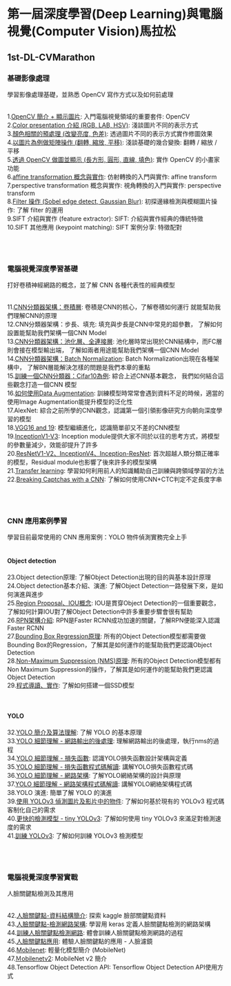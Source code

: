 # 第一屆深度學習(Deep Learning)與電腦視覺(Computer Vision)馬拉松
## 1st-DL-CVMarathon

### 基礎影像處理
學習影像處理基礎，並熟悉 OpenCV 寫作方式以及如何前處理<br><br>

1.<a href='https://github.com/PrestonYU/1st-DL-CVMarathon/blob/master/homework/Day001_read_image_HW.ipynb'>OpenCV 簡介 + 顯示圖片</a>: 入門電腦視覺領域的重要套件: OpenCV<br>
2.<a href='https://github.com/PrestonYU/1st-DL-CVMarathon/blob/master/homework/Day002_change_color_space_HW.ipynb'>Color presentation 介紹 (RGB, LAB, HSV)</a>:  淺談圖片不同的表示方式<br>
3.<a href='https://github.com/PrestonYU/1st-DL-CVMarathon/blob/master/homework/Day003_color_spave_op_HW.ipynb'>顏色相關的預處理 (改變亮度, 色差)</a>:  透過圖片不同的表示方式實作修圖效果<br>
4.<a href='https://github.com/PrestonYU/1st-DL-CVMarathon/blob/master/homework/Day004_geometric_transform_HW.ipynb'>以圖片為例做矩陣操作 (翻轉, 縮放, 平移)</a>:  淺談基礎的幾合變換: 翻轉 / 縮放 / 平移<br>
5.<a href='https://github.com/PrestonYU/1st-DL-CVMarathon/blob/master/homework/Day005_draw_HW.ipynb'>透過 OpenCV 做圖並顯示 (長方形, 圓形, 直線, 填色)</a>:  實作 OpenCV 的小畫家功能<br>
6.<a href='https://github.com/PrestonYU/1st-DL-CVMarathon/blob/master/homework/Day006_affine_HW.ipynb'>affine transformation 概念與實作</a>:  仿射轉換的入門與實作: affine transform<br>
7.perspective transformation 概念與實作:  視角轉換的入門與實作: perspective transform<br>
8.<a href='https://github.com/PrestonYU/1st-DL-CVMarathon/blob/master/homework/Day008_sobel_gaussian_blur_HW.ipynb'>Filter 操作 (Sobel edge detect, Gaussian Blur)</a>:  初探邊緣檢測與模糊圖片操作: 了解 filter 的運用<br>
9.SIFT 介紹與實作 (feature extractor):  SIFT: 介紹與實作經典的傳統特徵<br>
10.SIFT 其他應用 (keypoint matching):  SIFT 案例分享: 特徵配對<br>
<br><br><br>

### 電腦視覺深度學習基礎
打好卷積神經網路的概念，並了解 CNN 各種代表性的經典模型<br><br>

11.<a href='https://github.com/PrestonYU/1st-DL-CVMarathon/blob/master/homework/Day011_CNN-%E8%A8%88%E7%AE%97%E5%8F%83%E6%95%B8%E9%87%8F_HW.ipynb'>CNN分類器架構：卷積層</a>:  卷積是CNN的核心，了解卷積如何運行 就能幫助我們理解CNN的原理<br>
12.CNN分類器架構：步長、填充:  填充與步長是CNN中常見的超參數， 了解如何設置能幫助我們架構一個CNN Model<br>
13.<a href='https://github.com/PrestonYU/1st-DL-CVMarathon/blob/master/homework/Day013_%E6%B1%A0%E5%8C%96%E3%80%81%E5%85%A8%E9%80%A3%E6%8E%A5%E5%B1%A4_HW.ipynb'>CNN分類器架構：池化層、全連接層</a>:  池化層時常出現於CNN結構中，而FC層則會接在模型輸出端， 了解如兩者用途能幫助我們架構一個CNN Model<br>
14.<a href='https://github.com/PrestonYU/1st-DL-CVMarathon/blob/master/homework/Day014_Batch%2BNormalization_HW.ipynb'>CNN分類器架構：Batch Normalization</a>:  Batch Normalization出現在各種架構中， 了解BN層能解決怎樣的問題是我們本章的重點<br>
15.<a href='https://github.com/PrestonYU/1st-DL-CVMarathon/blob/master/homework/Day015_Cifar_HW.ipynb'>訓練一個CNN分類器：Cifar10為例</a>:  綜合上述CNN基本觀念， 我們如何結合這些觀念打造一個CNN 模型<br>
16.<a href='https://github.com/PrestonYU/1st-DL-CVMarathon/blob/master/homework/Day016_Image%2BAugmentation_HW.ipynb'>如何使用Data Augmentation</a>:  訓練模型時常常會遇到資料不足的時候，適當的使用Image Augmentation能提升模型的泛化性<br>
17.AlexNet:  綜合之前所學的CNN觀念，認識第一個引領影像研究方向朝向深度學習的模型<br>
18.<a href='https://github.com/PrestonYU/1st-DL-CVMarathon/blob/master/homework/Day018_Vgg16_HW.ipynb'>VGG16 and 19</a>:  模型繼續進化，認識簡單卻又不差的CNN模型<br>
19.<a href='https://github.com/PrestonYU/1st-DL-CVMarathon/blob/master/homework/Day019_Inception_HW.ipynb'>InceptionV1-V3</a>:  Inception module提供大家不同於以往的思考方式，將模型的參數量減少，效能卻提升了許多<br>
20.<a href='https://github.com/PrestonYU/1st-DL-CVMarathon/blob/master/homework/Day020_Classic%2BCNN-ResNet%E3%80%81InceptionV4%E3%80%81Inception-ResNet_HW.ipynb'>ResNetV1-V2、InceptionV4、Inception-ResNet</a>:  首次超越人類分類正確率的模型，Residual module也影響了後來許多的模型架構<br>
21.<a href='https://github.com/PrestonYU/1st-DL-CVMarathon/blob/master/homework/Day021_Transfer%2BLearning_HW.ipynb'>Transfer learning</a>:  學習如何利用前人的知識輔助自己訓練與跨領域學習的方法<br>
22.<a href='https://github.com/PrestonYU/1st-DL-CVMarathon/blob/master/homework/Day022_Captcha_HW.ipynb'>Breaking Captchas with a CNN</a>:  了解如何使用CNN+CTC判定不定長度字串<br>
<br><br><br>

### CNN 應用案例學習
學習目前最常使用的 CNN 應用案例：YOLO 物件偵測實務完全上手<br><br>

#### Object detection
23.Object detection原理:  了解Object Detection出現的目的與基本設計原理<br>
24.Object detection基本介紹、演進:  了解Object Detection一路發展下來，是如何演進與進步<br>
25.<a href='https://github.com/PrestonYU/1st-DL-CVMarathon/blob/master/homework/Day025_IOU_HW.ipynb'>Region Proposal、IOU概念</a>:  IOU是貫穿Object Detection的一個重要觀念，了解如何計算IOU對了解Object Detection中許多重要步驟會很有幫助<br>
26.<a href='https://github.com/PrestonYU/1st-DL-CVMarathon/blob/master/homework/Day026_RPN_HW.ipynb'>RPN架構介紹</a>:  RPN是Faster RCNN成功加速的關鍵，了解RPN便能深入認識Faster RCNN<br>
27.<a href='https://github.com/PrestonYU/1st-DL-CVMarathon/blob/master/homework/Day027_BBOX%2BRegression_HW.ipynb'>Bounding Box Regression原理</a>:  所有的Object Detection模型都需要做Bounding Box的Regression，了解其是如何運作的能幫助我們更認識Object Detection<br>
28.<a href='https://github.com/PrestonYU/1st-DL-CVMarathon/blob/master/homework/Day028_NMS_HW.ipynb'>Non-Maximum Suppression (NMS)原理</a>:  所有的Object Detection模型都有Non Maximum Suppression的操作，了解其是如何運作的能幫助我們更認識Object Detection<br>
29.<a href='https://github.com/PrestonYU/1st-DL-CVMarathon/tree/master/homework/Day029-031_Object%20Detection%20%E7%A8%8B%E5%BC%8F%E5%B0%8E%E8%AE%80_HW'>程式導讀、實作</a>:  了解如何搭建一個SSD模型<br>
<br><br>

#### YOLO
32.<a href='https://github.com/PrestonYU/1st-DL-CVMarathon/blob/master/homework/Day32_yolo_prediction_HW.ipynb'>YOLO 簡介及算法理解</a>:  了解 YOLO 的基本原理<br>
33.<a href='https://github.com/PrestonYU/1st-DL-CVMarathon/blob/master/homework/Day33_YOLO%2B%E7%B4%B0%E7%AF%80%E7%90%86%E8%A7%A3%2B%E7%B6%B2%E8%B7%AF%E8%BC%B8%E5%87%BA%E7%9A%84%E5%BE%8C%E8%99%95%E7%90%86_HW.ipynb'>YOLO 細節理解 - 網路輸出的後處理</a>:  理解網路輸出的後處理，執行nms的過程<br>
34.<a href='https://github.com/PrestonYU/1st-DL-CVMarathon/blob/master/homework/Day34_YOLO%2B%E7%B4%B0%E7%AF%80%E7%90%86%E8%A7%A3%2B%E6%90%8D%E5%A4%B1%E5%87%BD%E6%95%B8_HW.ipynb'>YOLO 細節理解 - 損失函數</a>:  認識YOLO損失函數設計架構與定義<br>
35.<a href='https://github.com/PrestonYU/1st-DL-CVMarathon/blob/master/homework/Day35_yolo_loss.ipynb'>YOLO 細節理解 - 損失函數程式碼解讀</a>:  講解YOLO損失函數程式碼<br>
36.<a href='https://github.com/PrestonYU/1st-DL-CVMarathon/blob/master/homework/Day36_YOLO_%E7%B4%B0%E7%AF%80%E7%90%86%E8%A7%A3-%E7%B6%B2%E7%B5%A1%E6%9E%B6%E6%A7%8B_HW.ipynb'>YOLO 細節理解 - 網路架構</a>:  了解YOLO網絡架構的設計與原理<br>
37.<a href='https://github.com/PrestonYU/1st-DL-CVMarathon/blob/master/homework/Day37_%E7%B6%B2%E7%B5%A1%E6%9E%B6%E6%A7%8B%E7%A8%8B%E5%BC%8F%E7%A2%BC_HW.ipynb'>YOLO 細節理解 - 網路架構程式碼解讀</a>:  講解YOLO網絡架構程式碼<br>
38.YOLO 演進:  簡單了解 YOLO 的演進<br>
39.<a href='https://github.com/PrestonYU/1st-DL-CVMarathon/blob/master/homework/Day39_yolov3_keras_HW.ipynb'>使用 YOLOv3 偵測圖片及影片中的物件</a>:  了解如何基於現有的 YOLOv3 程式碼客制化自己的需求<br>
40.<a href='https://github.com/PrestonYU/1st-DL-CVMarathon/blob/master/homework/Day40_tiny_yolov3_keras_HW.ipynb'>更快的檢測模型 - tiny YOLOv3</a>:  了解如何使用 tiny YOLOv3 來滿足對檢測速度的需求<br>
41.<a href='https://github.com/PrestonYU/1st-DL-CVMarathon/blob/master/homework/Day41_train_yolov3_HW.ipynb'>訓練 YOLOv3</a>:  了解如何訓練 YOLOv3 檢測模型<br>
<br><br><br>

### 電腦視覺深度學習實戰
人臉關鍵點檢測及其應用<br><br>

42.<a href='https://github.com/PrestonYU/1st-DL-CVMarathon/blob/master/homework/Day42_explore_facial_keypoint_data_HW.ipynb'>人臉關鍵點-資料結構簡介</a>:  探索 kaggle 臉部關鍵點資料<br>
43.<a href='https://github.com/PrestonYU/1st-DL-CVMarathon/blob/master/homework/Day43_define_network_HW.ipynb'>人臉關鍵點-檢測網路架構</a>:  學習用 keras 定義人臉關鍵點檢測的網路架構<br>
44.<a href='https://github.com/PrestonYU/1st-DL-CVMarathon/blob/master/homework/Day44_train_facial_keypoint_HW.ipynb'>訓練人臉關鍵點檢測網路</a>:  體會訓練人臉關鍵點檢測網路的過程<br>
45.<a href='https://github.com/PrestonYU/1st-DL-CVMarathon/blob/master/homework/Day45_facial_keypoint_application.ipynb'>人臉關鍵點應用</a>:  體驗人臉關鍵點的應用 - 人臉濾鏡<br>
46.<a href='https://github.com/PrestonYU/1st-DL-CVMarathon/blob/master/homework/Day046_MobileNet_HW.ipynb'>Mobilenet</a>:  輕量化模型簡介 (MobileNet)<br>
47.<a href='https://github.com/PrestonYU/1st-DL-CVMarathon/blob/master/homework/Day047_MobileNetv2_HW.ipynb'>Ｍobilenetv2</a>:  MobileNet v2 簡介<br>
48.Tensorflow Object Detection API:  Tensorflow Object Detection API使用方式<br>
<br><br>
